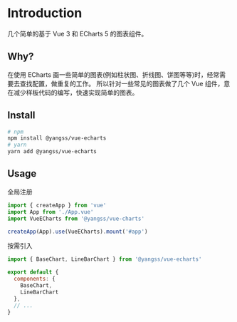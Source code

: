 # Introduction

几个简单的基于 Vue 3 和 ECharts 5 的图表组件。

## Why?

在使用 ECharts 画一些简单的图表(例如柱状图、折线图、饼图等等)时，经常需要去查找配置，做重复的工作。 所以针对一些常见的图表做了几个 Vue 组件，意在减少样板代码的编写，快速实现简单的图表。

## Install

```bash
# npm
npm install @yangss/vue-echarts
# yarn
yarn add @yangss/vue-echarts
```
## Usage

全局注册
```js
import { createApp } from 'vue'
import App from './App.vue'
import VueECharts from '@yangss/vue-charts'

createApp(App).use(VueECharts).mount('#app')
```

按需引入
```js
import { BaseChart, LineBarChart } from '@yangss/vue-echarts'

export default {
  components: {
    BaseChart,
    LineBarChart
  },
  // ...
}
```

